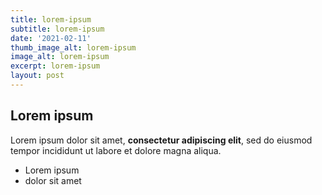 ```yaml
---
title: lorem-ipsum
subtitle: lorem-ipsum
date: '2021-02-11'
thumb_image_alt: lorem-ipsum
image_alt: lorem-ipsum
excerpt: lorem-ipsum
layout: post
---
```

## Lorem ipsum

Lorem ipsum dolor sit amet, **consectetur adipiscing elit**, sed do eiusmod tempor incididunt ut labore et dolore magna aliqua.

- Lorem ipsum
- dolor sit amet